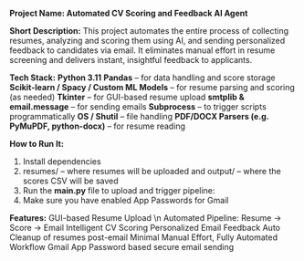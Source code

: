 **Project Name: Automated CV Scoring and Feedback AI Agent**

**Short Description:**
This project automates the entire process of collecting resumes, analyzing and scoring them using AI, and sending personalized feedback to candidates via email. It eliminates manual effort in resume screening and delivers instant, insightful feedback to applicants.

**Tech Stack:**
**Python 3.11**
**Pandas** – for data handling and score storage
**Scikit-learn / Spacy / Custom ML Models** – for resume parsing and scoring (as needed)
**Tkinter** – for GUI-based resume upload
**smtplib & email.message** – for sending emails
**Subprocess** – to trigger scripts programmatically
**OS / Shutil** – file handling
**PDF/DOCX Parsers (e.g. PyMuPDF, python-docx)** – for resume reading

**How to Run It:**
1. Install dependencies
2. resumes/ – where resumes will be uploaded and output/ – where the scores CSV will be saved
3. Run the **main.py** file to upload and trigger pipeline:
4. Make sure you have enabled App Passwords for Gmail

 **Features:**
GUI-based Resume Upload \n
Automated Pipeline: Resume → Score → Email
Intelligent CV Scoring
Personalized Email Feedback
Auto Cleanup of resumes post-email
Minimal Manual Effort, Fully Automated Workflow
Gmail App Password based secure email sending

